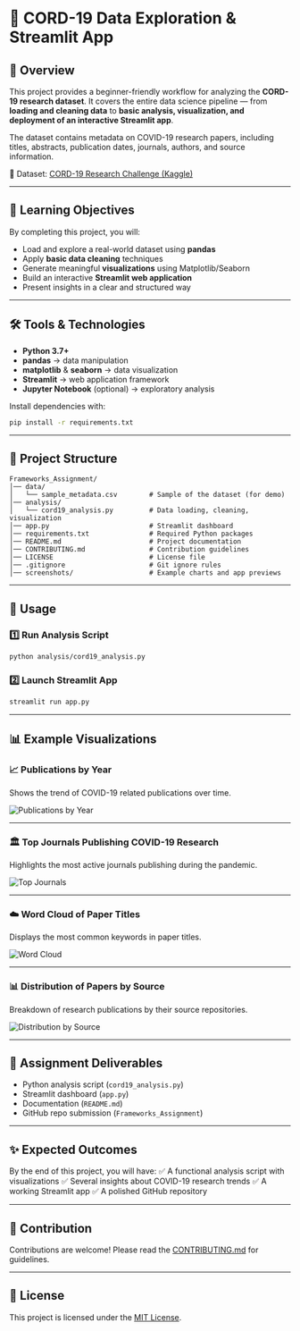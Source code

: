 

# 🦠 CORD-19 Data Exploration & Streamlit App

## 📌 Overview

This project provides a beginner-friendly workflow for analyzing the **CORD-19 research dataset**. It covers the entire data science pipeline — from **loading and cleaning data** to **basic analysis, visualization, and deployment of an interactive Streamlit app**.

The dataset contains metadata on COVID-19 research papers, including titles, abstracts, publication dates, journals, authors, and source information.

🔗 Dataset: [CORD-19 Research Challenge (Kaggle)](https://www.kaggle.com/allen-institute-for-ai/CORD-19-research-challenge)

---

## 🎯 Learning Objectives

By completing this project, you will:

* Load and explore a real-world dataset using **pandas**
* Apply **basic data cleaning** techniques
* Generate meaningful **visualizations** using Matplotlib/Seaborn
* Build an interactive **Streamlit web application**
* Present insights in a clear and structured way

---

## 🛠️ Tools & Technologies

* **Python 3.7+**
* **pandas** → data manipulation
* **matplotlib** & **seaborn** → data visualization
* **Streamlit** → web application framework
* **Jupyter Notebook** (optional) → exploratory analysis

Install dependencies with:

```bash
pip install -r requirements.txt
```

---

## 📂 Project Structure

```
Frameworks_Assignment/
│── data/
│   └── sample_metadata.csv        # Sample of the dataset (for demo)
│── analysis/
│   └── cord19_analysis.py         # Data loading, cleaning, visualization
│── app.py                         # Streamlit dashboard
│── requirements.txt               # Required Python packages
│── README.md                      # Project documentation
│── CONTRIBUTING.md                # Contribution guidelines
│── LICENSE                        # License file
│── .gitignore                     # Git ignore rules
│── screenshots/                   # Example charts and app previews
```

---

## 🚀 Usage

### 1️⃣ Run Analysis Script

```bash
python analysis/cord19_analysis.py
```

### 2️⃣ Launch Streamlit App

```bash
streamlit run app.py
```

---

## 📊 Example Visualizations

### 📈 Publications by Year

Shows the trend of COVID-19 related publications over time.

![Publications by Year](screenshots/publications_by_year.png)

---

### 🏛️ Top Journals Publishing COVID-19 Research

Highlights the most active journals publishing during the pandemic.

![Top Journals](screenshots/top_journals.png)

---

### ☁️ Word Cloud of Paper Titles

Displays the most common keywords in paper titles.

![Word Cloud](screenshots/wordcloud_titles.png)

---

### 📊 Distribution of Papers by Source

Breakdown of research publications by their source repositories.

![Distribution by Source](screenshots/distribution_by_source.png)

---

## 📑 Assignment Deliverables

* Python analysis script (`cord19_analysis.py`)
* Streamlit dashboard (`app.py`)
* Documentation (`README.md`)
* GitHub repo submission (`Frameworks_Assignment`)

---

## ✨ Expected Outcomes

By the end of this project, you will have:
✅ A functional analysis script with visualizations
✅ Several insights about COVID-19 research trends
✅ A working Streamlit app
✅ A polished GitHub repository

---

## 🤝 Contribution

Contributions are welcome! Please read the [CONTRIBUTING.md](CONTRIBUTING.md) for guidelines.

---

## 📜 License

This project is licensed under the [MIT License](LICENSE).


